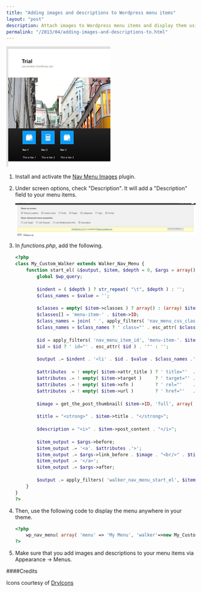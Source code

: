 ```yaml
---
title: "Adding images and descriptions to Wordpress menu items"
layout: "post"
description: Attach images to Wordpress menu items and display them using wp_nav_menu()
permalink: "/2013/04/adding-images-and-descriptions-to.html"
---
```


![WP Menu](/images/wpmenu.jpg)

1. Install and activate the [Nav Menu Images](http://wordpress.org/extend/plugins/nav-menu-images/) plugin.
2. Under screen options, check "Description". It will add a "Description" field to your menu items. 
	
	![Screen Options](/images/screenoptions.jpg)

3. In _functions.php_, add the following. 

	```php
	<?php
	class My_Custom_Walker extends Walker_Nav_Menu {
		function start_el( &$output, $item, $depth = 0, $args = array(), $id = 0 ) {
			global $wp_query;

			$indent = ( $depth ) ? str_repeat( "\t", $depth ) : '';
			$class_names = $value = '';

			$classes = empty( $item->classes ) ? array() : (array) $item->classes;
			$classes[] = 'menu-item-' . $item->ID;
			$class_names = join( ' ', apply_filters( 'nav_menu_css_class', array_filter( $classes ), $item, $args ) );
			$class_names = $class_names ? ' class="' . esc_attr( $class_names ) . '"' : '';

			$id = apply_filters( 'nav_menu_item_id', 'menu-item-'. $item->ID, $item, $args );
			$id = $id ? ' id="' . esc_attr( $id ) . '"' : '';

			$output .= $indent . '<li' . $id . $value . $class_names .'>';

			$attributes  = ! empty( $item->attr_title ) ? ' title="'  . esc_attr( $item->attr_title ) .'"' : '';
			$attributes .= ! empty( $item->target )     ? ' target="' . esc_attr( $item->target     ) .'"' : '';
			$attributes .= ! empty( $item->xfn )        ? ' rel="'    . esc_attr( $item->xfn        ) .'"' : '';
			$attributes .= ! empty( $item->url )        ? ' href="'   . esc_attr( $item->url        ) .'"' : '';

			$image = get_the_post_thumbnail( $item->ID, 'full', array( 'alt' => $item->post_content, 'title' => $item->post_content ) );
			
			$title = "<strong>" . $item->title . "</strong>";
			
			$description = "<i>" . $item->post_content . "</i>";
			
			$item_output = $args->before;
			$item_output .= '<a'. $attributes .'>';
			$item_output .= $args->link_before . $image . "<br/>" . $title . "<br/>" . $description . $args->link_after;
			$item_output .= '</a>';
			$item_output .= $args->after;
			
			$output .= apply_filters( 'walker_nav_menu_start_el', $item_output, $item, $depth, $args );
		}
	}
	?>
	```

4. Then, use the following code to display the menu anywhere in your theme.

	```php
	<?php
		wp_nav_menu( array( 'menu' => 'My Menu', 'walker'=>new My_Custom_Walker() ) );
	?>
	```

5. Make sure that you add images and descriptions to your menu items via 
Appearance -> Menus.

####Credits

Icons courtesy of [DryIcons](http://dryicons.com/)